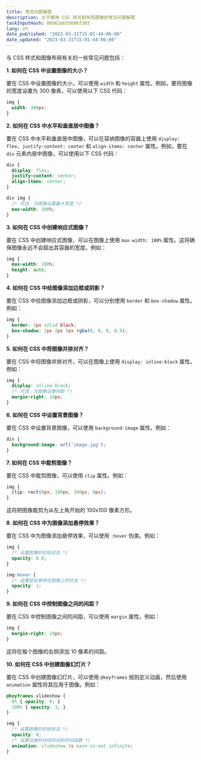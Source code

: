 ```yaml
---
title: 常见问题解答
description: 关于使用 CSS 样式和布局图像的常见问题解答
taskInputHash: 06b62eb55686f303
lang: zh
date_published: "2023-03-31T15:01:44-06:00"
date_updated: "2023-03-31T15:01:44-06:00"
---
```

与 CSS 样式和图像布局有关的一些常见问题包括：

**1. 如何在 CSS 中设置图像的大小？**

要在 CSS 中设置图像的大小，可以使用 `width` 和 `height` 属性。例如，要将图像的宽度设置为 300 像素，可以使用以下 CSS 代码：

```css
img {
  width: 300px;
}
```

**2. 如何在 CSS 中水平和垂直居中图像？**

要在 CSS 中水平和垂直居中图像，可以在容纳图像的容器上使用 `display: flex`、`justify-content: center` 和 `align-items: center` 属性。例如，要在 `div` 元素内居中图像，可以使用以下 CSS 代码：

```css
div {
  display: flex;
  justify-content: center;
  align-items: center;
}

div img {
  /* 可选：为图像设置最大宽度 */
  max-width: 100%;
}
```

**3. 如何在 CSS 中创建响应式图像？**

要在 CSS 中创建响应式图像，可以在图像上使用 `max-width: 100%` 属性。这将确保图像永远不会超出其容器的宽度。例如：

```css
img {
  max-width: 100%;
  height: auto;
}
```

**4. 如何在 CSS 中给图像添加边框或阴影？**

要在 CSS 中给图像添加边框或阴影，可以分别使用 `border` 和 `box-shadow` 属性。例如：

```css
img {
  border: 1px solid black;
  box-shadow: 2px 2px 5px rgba(0, 0, 0, 0.5);
}
```

**5. 如何在 CSS 中将图像并排对齐？**

要在 CSS 中将图像并排对齐，可以在图像上使用 `display: inline-block` 属性。例如：

```css
img {
  display: inline-block;
  /* 可选：为图像设置间距 */
  margin-right: 10px;
}
```

**6. 如何在 CSS 中设置背景图像？**

要在 CSS 中设置背景图像，可以使用 `background-image` 属性。例如：

```css
div {
  background-image: url('image.jpg');
}
```

**7. 如何在 CSS 中裁剪图像？**

要在 CSS 中裁剪图像，可以使用 `clip` 属性。例如：

```css
img {
  clip: rect(0px, 100px, 100px, 0px);
}
```

这将把图像裁剪为从左上角开始的 100x100 像素方形。

**8. 如何在 CSS 中为图像添加悬停效果？**

要在 CSS 中为图像添加悬停效果，可以使用 `:hover` 伪类。例如：

```css
img {
  /* 设置图像的初始状态 */
  opacity: 0.8;
}

img:hover {
  /* 设置鼠标悬停在图像上的状态 */
  opacity: 1;
}
```

**9. 如何在 CSS 中控制图像之间的间距？**

要在 CSS 中控制图像之间的间距，可以使用 `margin` 属性。例如：

```css
img {
  margin-right: 10px;
}
```

这将在每个图像的右侧添加 10 像素的间距。

**10. 如何在 CSS 中创建图像幻灯片？**

要在 CSS 中创建图像幻灯片，可以使用 `@keyframes` 规则定义动画，然后使用 `animation` 属性将其应用于图像。例如：

```css
@keyframes slideshow {
  0% { opacity: 0; }
  100% { opacity: 1; }
}

img {
  /* 设置图像的初始状态 */
  opacity: 0;
  /* 设置动画的持续时间和时间函数 */
  animation: slideshow 1s ease-in-out infinite;
}
```
